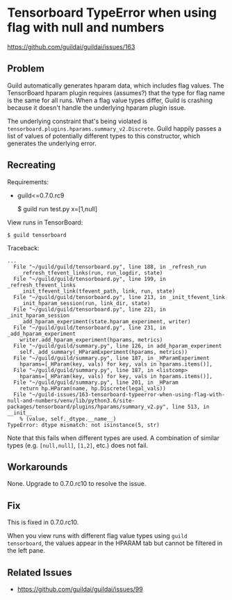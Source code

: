 # Tensorboard TypeError when using flag with null and numbers

https://github.com/guildai/guildai/issues/163

## Problem

Guild automatically generates hparam data, which includes flag
values. The TensorBoard hparam plugin requires (assumes?) that the
type for flag name is the same for all runs. When a flag value types
differ, Guild is crashing because it doesn't handle the underlying
hparam plugin issue.

The underlying constraint that's being violated is
`tensorboard.plugins.hparams.summary_v2.Discrete`. Guild happily
passes a list of values of potentially different types to this
constructor, which generates the underlying error.

## Recreating

Requirements:

- guild<=0.7.0.rc9

    $ guild run test.py x=[1,null]

View runs in TensorBoard:

    $ guild tensorboard

Traceback:

```
...
  File "~/guild/guild/tensorboard.py", line 188, in _refresh_run
    _refresh_tfevent_links(run, run_logdir, state)
  File "~/guild/guild/tensorboard.py", line 199, in _refresh_tfevent_links
    _init_tfevent_link(tfevent_path, link, run, state)
  File "~/guild/guild/tensorboard.py", line 213, in _init_tfevent_link
    _init_hparam_session(run, link_dir, state)
  File "~/guild/guild/tensorboard.py", line 221, in _init_hparam_session
    _add_hparam_experiment(state.hparam_experiment, writer)
  File "~/guild/guild/tensorboard.py", line 231, in _add_hparam_experiment
    writer.add_hparam_experiment(hparams, metrics)
  File "~/guild/guild/summary.py", line 126, in add_hparam_experiment
    self._add_summary(_HParamExperiment(hparams, metrics))
  File "~/guild/guild/summary.py", line 187, in _HParamExperiment
    hparams=[_HParam(key, vals) for key, vals in hparams.items()],
  File "~/guild/guild/summary.py", line 187, in <listcomp>
    hparams=[_HParam(key, vals) for key, vals in hparams.items()],
  File "~/guild/guild/summary.py", line 201, in _HParam
    return hp.HParam(name, hp.Discrete(legal_vals))
  File "~/guild-issues/163-tensorboard-typeerror-when-using-flag-with-null-and-numbers/venv/lib/python3.6/site-packages/tensorboard/plugins/hparams/summary_v2.py", line 513, in __init__
    % (value, self._dtype.__name__)
TypeError: dtype mismatch: not isinstance(5, str)
```

Note that this fails when different types are used. A combination of
similar types (e.g. `[null,null]`, `[1,2]`, etc.) does not fail.

## Workarounds

None. Upgrade to 0.7.0.rc10 to resolve the issue.

## Fix

This is fixed in 0.7.0.rc10.

When you view runs with different flag value types using `guild
tensorboard`, the values appear in the HPARAM tab but cannot be
filtered in the left pane.

## Related Issues

- https://github.com/guildai/guildai/issues/99

